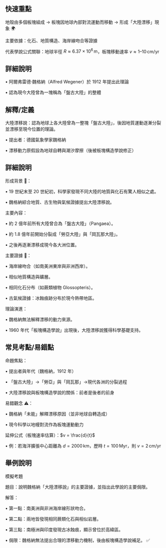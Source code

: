 ## 快速重點

地殼由多個板塊組成 → 板塊因地球內部對流運動而移動 → 形成「大陸漂移」現象 🌍

主要依據：化石、地質構造、海岸線吻合等證據

代表學說公式關聯：地球半徑 $R \approx 6.37 \times 10^{6}\,\mathrm{m}$，板塊移動速率 $v \approx 1\text{–}10\,\mathrm{cm/yr}$

## 詳細說明

• 阿爾弗雷德·魏格納（Alfred Wegener）於 1912 年提出此理論

• 認為現今大陸曾為一塊稱為「盤古大陸」的整體


## 解釋/定義

大陸漂移說：認為地球上各大陸曾為一整塊「盤古大陸」，後因地質運動逐漸分裂並漂移至現今位置的理論。

• 提出者：德國氣象學家魏格納

• 漂移動力原假設為地球自轉與潮汐摩擦（後被板塊構造學說修正）


## 詳細說明

形成背景 🌋：

• 19 世紀末至 20 世紀初，科學家發現不同大陸的地質與化石有驚人相似之處。

• 魏格納綜合地質、古生物與氣候證據提出大陸漂移說。

主要內容：

• 約 2 億年前所有大陸曾合為「盤古大陸」（Pangaea）。

• 約 1.8 億年前開始分裂成「勞亞大陸」與「岡瓦那大陸」。

• 之後再逐漸漂移成現今各大洲位置。

主要證據 🧭：

• 海岸線吻合（如南美洲東岸與非洲西岸）。

• 相似地質構造與礦層。

• 相同化石分布（如蕨類植物 Glossopteris）。

• 古氣候證據：冰蝕痕跡分布於現今熱帶地區。

理論演進：

• 魏格納無法解釋漂移的動力來源。

• 1960 年代「板塊構造學說」出現後，大陸漂移說獲得科學基礎支持。


## 常見考點/易錯點

命題焦點：

• 提出者與年代（魏格納，1912 年）

• 「盤古大陸」→「勞亞」與「岡瓦那」→現代各洲的分裂過程

• 大陸漂移說與板塊構造學說的關係：前者是後者的前身

易錯觀念 ⚠️：

• 魏格納「未能」解釋漂移原因（並非地球自轉造成）

• 現今科學以地幔對流作為板塊運動動力

延伸公式（板塊速率估算）：$v = \frac{d}{t}$

• 例：若海洋擴張中心距離為 $d = 2000\,\mathrm{km}$，歷時 $t = 100\,\mathrm{Myr}$，則 $v = 2\,\mathrm{cm/yr}$


## 舉例說明

模擬考題

題目：說明魏格納「大陸漂移說」的主要證據，並指出此學說的主要侷限。

解答：

• 第一點：南美洲與非洲海岸線形狀吻合。

• 第二點：兩地皆發現相同蕨類化石與相似岩層。

• 第三點：南極洲與印度發現古冰蝕痕，顯示曾位於高緯區。

• 侷限：魏格納無法提出合理的漂移動力機制，後由板塊構造學說補足。 ✅
